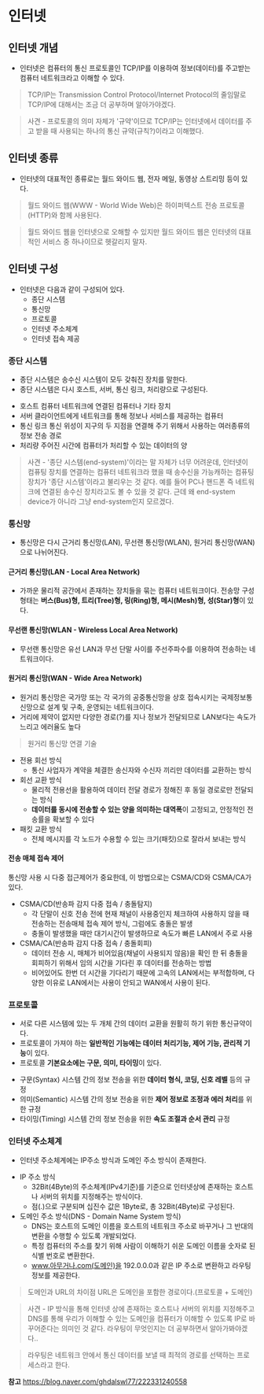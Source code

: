 # 인터넷
## 인터넷 개념
- 인터넷은 컴퓨터의 통신 프로토콜인 TCP/IP를 이용하여 정보(데이터)를 주고받는 컴퓨터 네트워크라고 이해할 수 있다.

> TCP/IP는 Transmission Control Protocol/Internet Protocol의 줄임말로 TCP/IP에 대해서는 조금 더 공부하며 알아가야겠다.

> 사견 - 프로토콜의 의미 자체가 '규약'이므로 TCP/IP는 인터넷에서 데이터를 주고 받을 때 사용되는 하나의 통신 규약(규칙?)이라고 이해했다.

## 인터넷 종류
- 인터넷의 대표적인 종류로는 월드 와이드 웹, 전자 메일, 동영상 스트리밍 등이 있다.

> 월드 와이드 웹(WWW - World Wide Web)은 하이퍼텍스트 전송 프로토콜(HTTP)와 함께 사용된다.

> 월드 와이드 웹을 인터넷으로 오해할 수 있지만 월드 와이드 웹은 인터넷의 대표적인 서비스 중 하나이므로 헷갈리지 말자.

## 인터넷 구성
- 인터넷은 다음과 같이 구성되어 있다. 
   - 종단 시스템
   - 통신망
   - 프로토콜
   - 인터넷 주소체계
   - 인터넷 접속 제공
   
### 종단 시스템
- 종단 시스템은 송수신 시스템이 모두 갖춰진 장치를 말한다.
- 종단 시스템은 다시 호스트, 서버, 통신 링크, 처리량으로 구성된다.

> 
- 호스트
컴퓨터 네트워크에 연결된 컴퓨터나 기타 장치
- 서버
클라이언트에게 네트워크를 통해 정보나 서비스를 제공하는 컴퓨터
- 통신 링크
통신 위성이 지구의 두 지점을 연결해 주기 위해서 사용하는 여러종류의 정보 전송 경로
- 처리량
주어진 시간에 컴퓨터가 처리할 수 있는 데이터의 양

> 사견 - '종단 시스템(end-system)'이라는 말 자체가 너무 어려운데, 인터넷이 컴퓨팅 장치를 연결하는 컴퓨터 네트워크라 했을 때 송수신을 가능캐하는 컴퓨팅 장치가 '종단 시스템'이라고 불리우는 것 같다. 
예를 들어 PC나 핸드폰 즉 네트워크에 연결된 송수신 장치라고도 볼 수 있을 것 같다. 근데 왜 end-system device가 아니라 그냥 end-system인지 모르겠다.

### 통신망
- 통신망은 다시 근거리 통신망(LAN), 무선랜 통신망(WLAN), 원거리 통신망(WAN)으로 나뉘어진다.

#### 근거리 통신망(LAN - Local Area Network)
- 가까운 물리적 공간에서 존재하는 장치들을 묶는 컴퓨터 네트워크이다.
전송망 구성 형태는 **버스(Bus)형, 트리(Tree)형, 링(Ring)형, 메시(Mesh)형, 성(Star)형**이 있다.

#### 무선랜 통신망(WLAN - Wireless Local Area Network)
- 무선랜 통신망은 유선 LAN과 무선 단말 사이를 주선주파수를 이용하여 전송하는 네트워크이다.

#### 원거리 통신망(WAN - Wide Area Network)
- 원거리 통신망은 국가망 또는 각 국가의 공중통신망을 상호 접속시키는 국제정보통신망으로 설계 및 구축, 운영되는 네트워크이다.
- 거리에 제약이 없지만 다양한 경로(?)를 지나 정보가 전달되므로 LAN보다는 속도가 느리고 에러율도 높다

> 원거리 통신망 연결 기술
- 전용 회선 방식
	- 통신 사업자가 계약을 체결한 송신자와 수신자 끼리만 데이터를 교환하는 방식
- 회선 교환 방식
	- 물리적 전용선을 활용하여 데이터 전달 경로가 정해진 후 동일 경로로만 전달되는 방식
	- **데이터를 동시에 전송할 수 있는 양을 의미하는 대역폭**이 고정되고, 안정적인 전송률을 확보할 수 있다
- 패킷 교환 방식
	- 전체 메시지를 각 노드가 수용할 수 있는 크기(패킷)으로 잘라서 보내는 방식

#### 전송 매체 접속 제어
통신망 사용 시 다중 접근제어가 중요한데, 이 방법으로는 CSMA/CD와 CSMA/CA가 있다.

- CSMA/CD(반송파 감지 다중 접속 / 충돌탐지)
    - 각 단말이 신호 전송 전에 현재 채널이 사용중인지 체크하여 사용하지 않을 때 전송하는 전송매체 접속 제어 방식, 그럼에도 충돌은 발생
    - 충돌이 발생했을 때만 대기시간이 발생하므로 속도가 빠른 LAN에서 주로 사용
- CSMA/CA(반송파 감지 다중 접속 / 충돌회피)
    - 데이터 전송 시, 매체가 비어있음(채널이 사용되지 않음)을 확인 한 뒤 충돌을 회피하기 위해서 임의 시간을 기다린 후 데이터를 전송하는 방법 
    - 비어있어도 한번 더 시간을 기다리기 때문에 고속의 LAN에서는 부적합하며, 다양한 이유로 LAN에서는 사용이 안되고 WAN에서 사용이 된다. 



### 프로토콜

- 서로 다른 시스템에 있는 두 개체 간의 데이터 교환을 원활히 하기 위한 통신규약이다.
- 프로토콜이 가져야 하는 **일반적인 기능에는 데이터 처리기능, 제어 기능, 관리적 기능**이 있다.
- 프로토콜 **기본요소에는 구문, 의미, 타이밍**이 있다.

> 
- 구문(Syntax)
시스템 간의 정보 전송을 위한 **데이터 형식, 코딩, 신호 레벨** 등의 규정
- 의미(Semantic)
시스템 간의 정보 전송을 위한 **제어 정보로 조정과 에러 처리**를 위한 규정
- 타이밍(Timing)
시스템 간의 정보 전송을 위한 **속도 조절과 순서 관리** 규정

### 인터넷 주소체계
- 인터넷 주소체계에는 IP주소 방식과 도메인 주소 방식이 존재한다.

> 
- IP 주소 방식
    - 32Bit(4Byte)의 주소체계(IPv4기준)를 기준으로 인터넷상에 존재하는 호스트나 서버의 위치를 지정해주는 방식이다.
    - 점(.)으로 구분되며 십진수 값은 1Byte로, 총 32Bit(4Byte)로 구성된다.
- 도메인 주소 방식(DNS - Domain Name System 방식)
    - DNS는 호스트의 도메인 이름을 호스트의 네트워크 주소로 바꾸거나 그 반대의 변환을 수행할 수 있도록 개발되었다.
    - 특정 컴퓨터의 주소를 찾기 위해 사람이 이해하기 쉬운 도메인 이름을 숫자로 된 식별 번호로 변환한다.
    - www.아무거나.com(도메인)을 192.0.0.0과 같은 IP 주소로 변환하고 라우팅 정보를 제공한다.
    
> 도메인과 URL의 차이점
URL은 도메인을 포함한 경로이다.(프로토콜 + 도메인)

> 사견 - IP 방식을 통해 인터넷 상에 존재하는 호스트나 서버의 위치를 지정해주고 DNS를 통해 우리가 이해할 수 있는 도메인을 컴퓨터가 이해할 수 있도록 IP로 바꾸어준다는 의미인 것 같다. 라우팅이 무엇인지는 더 공부하면서 알아가봐야겠다..

> 라우팅은 네트워크 안에서 통신 데이터를 보낼 때 최적의 경로를 선택하는 프로세스라고 한다.

**참고** https://blog.naver.com/ghdalswl77/222331240558

